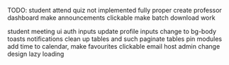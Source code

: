 TODO: 
student attend quiz not implemented fully proper
create professor dashboard 
make announcements clickable
make batch download work

student meeting ui
auth inputs
update profile inputs
change to bg-body
toasts
notifications
clean up tables and such
paginate tables
pin modules
add time to calendar, 
make favourites clickable
email 
host
admin change design 
lazy loading